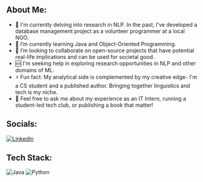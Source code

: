 ## About Me:
- 🔭 I'm currently delving into research in NLP. In the past, I've developed a database management project as a volunteer programmer at a local NGO. 
- 🌱 I’m currently learning Java and Object-Oriented Programming. 
- 🤝 I’m looking to collaborate on open-source projects that have potential real-life implications and can be used for societal good.
- 🆘 I'm seeking help in exploring research opportunities in NLP and other domains of ML.
- ⚡ Fun fact: My analytical side is complemented by my creative edge- I'm a CS student and a published author. Bringing together linguistics and tech is my niche.
- 💬 Feel free to ask me about my experience as an IT Intern, running a student-led tech club, or publishing a book that matter!

## Socials:
[![LinkedIn](https://img.shields.io/badge/LinkedIn-%230077B5.svg?logo=linkedin&logoColor=white)](https://www.linkedin.com/in/urvi-gupta-266b18302/)

## Tech Stack:
![Java](https://img.shields.io/badge/java-%23ED8B00.svg?style=for-the-badge&logo=openjdk&logoColor=white) ![Python](https://img.shields.io/badge/python-3670A0?style=for-the-badge&logo=python&logoColor=ffdd54)

